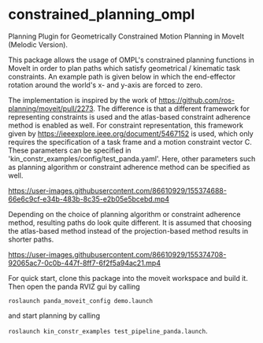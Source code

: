 # constrained_planning_ompl
Planning Plugin for Geometrically Constrained Motion Planning in MoveIt (Melodic Version).

This package allows the usage of OMPL's constrained planning functions in MoveIt in order to plan paths which satisfy geometrical / kinematic task constraints. An example path is given below in which the end-effector rotation around the world's x- and y-axis are forced to zero. 

The implementation is inspired by the work of https://github.com/ros-planning/moveit/pull/2273. The difference is that a different framework for representing constraints is used and the atlas-based constraint adherence method is enabled as well. For constraint representation, this framework given by https://ieeexplore.ieee.org/document/5467152 is used, which only requires the specification of a task frame and a motion constraint vector C. These parameters can be specified in 'kin_constr_examples/config/test_panda.yaml'. Here, other parameters such as planning algorithm or constraint adherence method can be specified as well.

https://user-images.githubusercontent.com/86610929/155374688-66e6c9cf-e34b-483b-8c35-e2b05e5bcebd.mp4

Depending on the choice of planning algorithm or constraint adherence method, resulting paths do look quite different. It is assumed that choosing the atlas-based method instead of the projection-based method results in shorter paths.

https://user-images.githubusercontent.com/86610929/155374708-92065ac7-0c0b-447f-8ff7-6f2f5a94ac21.mp4

For quick start, clone this package into the moveit workspace and build it. Then open the panda RVIZ gui by calling 
 
`roslaunch panda_moveit_config demo.launch`
  
and start planning by calling

`roslaunch kin_constr_examples test_pipeline_panda.launch`.
